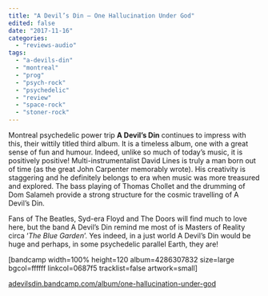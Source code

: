 ```yaml
---
title: "A Devil’s Din – One Hallucination Under God"
edited: false
date: "2017-11-16"
categories:
  - "reviews-audio"
tags:
  - "a-devils-din"
  - "montreal"
  - "prog"
  - "psych-rock"
  - "psychedelic"
  - "review"
  - "space-rock"
  - "stoner-rock"
---
```


Montreal psychedelic power trip **A Devil’s Din** continues to impress with this, their wittily titled third album. It is a timeless album, one with a great sense of fun and humour. Indeed, unlike so much of today’s music, it is positively positive! Multi-instrumentalist David Lines is truly a man born out of time (as the great John Carpenter memorably wrote). His creativity is staggering and he definitely belongs to era when music was more treasured and explored. The bass playing of Thomas Chollet and the drumming of Dom Salameh provide a strong structure for the cosmic travelling of A Devil’s Din.

Fans of The Beatles, Syd-era Floyd and The Doors will find much to love here, but the band A Devil’s Din remind me most of is Masters of Reality circa ‘_The Blue Garden_’. Yes indeed, in a just world A Devil’s Din would be huge and perhaps, in some psychedelic parallel Earth, they are!

\[bandcamp width=100% height=120 album=4286307832 size=large bgcol=ffffff linkcol=0687f5 tracklist=false artwork=small\]

[adevilsdin.bandcamp.com/album/one-hallucination-under-god](https://adevilsdin.bandcamp.com/album/one-hallucination-under-god)
